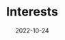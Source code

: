 ---
title: Interests
date: 2022-10-24

type: landing

sections:
  - block: markdown
    content:
      title: 研究方向
      subtitle:
      text: |
        1.高分子/超分子的大尺度分子动力学模拟方法和软件
    design:
      columns: '1'

  - block: markdown
    content:
      title:
      subtitle: ''
    design:
      columns: '1'
      background:
        image: 
          filename: galamost.png
          filters:
            brightness: 1
          position: center
          text_color_light: true

  - block: markdown
    content:
      title:
      subtitle:
      text: |
        2.高分子材料力学性能的分子机理
    design:
      columns: '1'

  - block: markdown
    content:
      title:
      subtitle: ''
    design:
      columns: '1'
      background:
        image: 
          filename: strength.png
          filters:
            brightness: 1
          position: center
          text_color_light: true

  - block: markdown
    content:
      title: 研究方向
      subtitle:
      text: |
        3.共价有机框架的生长动力学
    design:
      columns: '1'

  - block: markdown
    content:
      title:
      subtitle: ''
    design:
      columns: '1'
      background:
        image: 
          filename: COF_1.png
          filters:
            brightness: 1
          position: center
          text_color_light: true
---